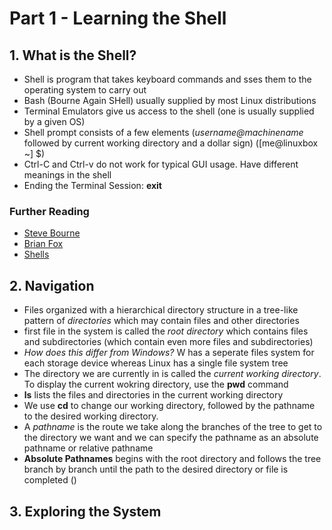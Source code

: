 # Part 1 - Learning the Shell

## 1. What is the Shell?
* Shell is program that takes keyboard commands and sses them to the operating system to carry out
* Bash (Bourne Again SHell) usually supplied by most Linux distributions
* Terminal Emulators give us access to the shell (one is usually supplied by a given OS) 
* Shell prompt consists of a few elements (*username@machinename* followed by current working directory and a dollar sign) ([me@linuxbox ~] $)
* Ctrl-C and Ctrl-v do not work for typical GUI usage. Have different meanings in the shell
* Ending the Terminal Session: **exit**


### Further Reading

* [Steve Bourne](https://wikipedia.org/wiki/Steve_Bourne)
* [Brian Fox](https://wikipedia.org/wiki/Brian_Fox_(computer_programmer))
* [Shells](http://en.wikipedia.org/wiki/Shell_(computing))






## 2. Navigation
* Files organized with a hierarchical directory structure in a tree-like pattern of *directories* which may contain files and other directories
* first file in the system is called the *root directory* which contains files and subdirectories (which contain even more files and subdirectories)
* *How does this differ from Windows?* W has a seperate files system for each storage device whereas Linux has a single file system tree
* The directory we are currently in is called the *current working directory*. To display the current wokring directory, use the **pwd** command
* **ls** lists the files and directories in the current working directory
* We use **cd** to change our working directory, followed by the pathname to the desired working directory.
* A *pathname* is the route we take along the branches of the tree to get to the directory we want and we can specify the pathname as an absolute pathname or relative pathname
* **Absolute Pathnames** begins with the root directory and follows the tree branch by branch until the path to the desired directory or file is completed ()



## 3. Exploring the System





